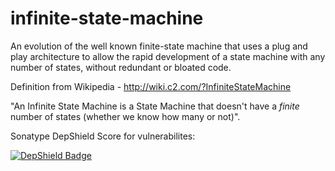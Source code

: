 # infinite-state-machine 
An evolution of the well known finite-state machine that uses a plug and play architecture to allow the rapid
development of a state machine with any number of states, without redundant or bloated code.

Definition from Wikipedia - http://wiki.c2.com/?InfiniteStateMachine

"An Infinite State Machine is a State Machine that doesn't have a _finite_ number of states (whether we know how many or not)".

Sonatype DepShield Score for vulnerabilites: 

[![DepShield Badge](https://depshield.sonatype.org/badges/museadmin/infinite-state-machine/depshield.svg)](https://depshield.github.io)
